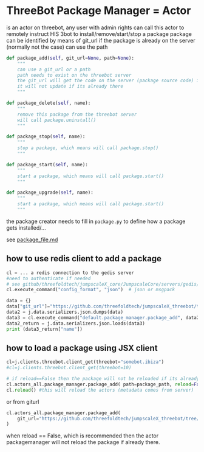 
# ThreeBot Package Manager = Actor

is an actor on threebot, any user with admin rights can call this actor to remotely instruct HIS 3bot to install/remove/start/stop a package
package can be identified by means of git_url
if the package is already on the server (normally not the case) can use the path

```python
def package_add(self, git_url=None, path=None):
    """
    can use a git_url or a path
    path needs to exist on the threebot server
    the git_url will get the code on the server (package source code) if its not there yet
    it will not update if its already there
    """

def package_delete(self, name):
    """
    remove this package from the threebot server
    will call package.uninstall()
    """

def package_stop(self, name):
    """
    stop a package, which means will call package.stop()
    """

def package_start(self, name):
    """
    start a package, which means will call package.start()
    """

def package_upgrade(self, name):
    """
    start a package, which means will call package.start()
    """

```

the package creator needs to fill in ```package.py``` to define how a package gets installed/...

see [package_file.md](package_file.md)

## how to use redis client to add a package

```python
cl = ... a redis connection to the gedis server
#need to authenticate if needed
# see github/threefoldtech/jumpscaleX_core/JumpscaleCore/servers/gedis/tests/4_threebot_redis_registration_encryption.py
cl.execute_command("config_format", "json")  # json or msgpack

data = {}
data["git_url"]="https://github.com/threefoldtech/jumpscaleX_threebot/tree/master/ThreeBotPackages/threefold/phonebook"
data2 = j.data.serializers.json.dumps(data)
data3 = cl.execute_command("default.package_manager.package_add", data2)
data2_return = j.data.serializers.json.loads(data3)
print (data3_return["name"])
```

## how to load a package  using JSX client

```python
cl=j.clients.threebot.client_get(threebot="somebot.ibiza")
#cl=j.clients.threebot.client_get(threebot=10)

# if reload==False then the package will not be reloaded if its already there
cl.actors_all.package_manager.package_add( path=package_path, reload=False)
cl.reload() #this will reload the actors (metadata comes from server)
```

or from giturl

```python
cl.actors_all.package_manager.package_add(
    git_url="https://github.com/threefoldtech/jumpscaleX_threebot/tree/master/ThreeBotPackages/threefold/phonebook",
)
```

when reload == False, which is recommended then the actor packagemanager will not reload the package if already there.
